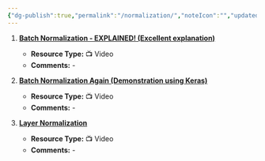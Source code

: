```yaml
---
{"dg-publish":true,"permalink":"/normalization/","noteIcon":"","updated":"2024-05-22T13:58:07.473+05:30"}
---
```



1. [**Batch Normalization - EXPLAINED! (Excellent explanation)**](https://www.youtube.com/watch?v=DtEq44FTPM4&t=1s)
   - **Resource Type:** 📺 Video
   - **Comments:** -

2. [**Batch Normalization Again (Demonstration using Keras)**](https://www.youtube.com/watch?v=yXOMHOpbon8)
   - **Resource Type:** 📺 Video
   - **Comments:** -

3. [**Layer Normalization**](https://www.youtube.com/watch?v=2V3Uduw1zwQ&list=WL&index=1)
   - **Resource Type:** 📺 Video
   - **Comments:** -
